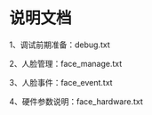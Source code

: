 # 说明文档

1、调试前期准备：debug.txt

2、人脸管理：face_manage.txt

3、人脸事件：face_event.txt

4、硬件参数说明：face_hardware.txt
